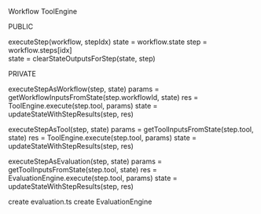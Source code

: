Workflow ToolEngine


PUBLIC

executeStep(workflow, stepIdx)
    state = workflow.state
    step = workflow.steps[idx]    
    state = clearStateOutputsForStep(state, step)


PRIVATE

executeStepAsWorkflow(step, state)
    params = getWorkflowInputsFromState(step.workflowId, state)
    res = ToolEngine.execute(step.tool, params)
    state = updateStateWithStepResults(step, res)

executeStepAsTool(step, state)
    params = getToolInputsFromState(step.tool, state)
    res = ToolEngine.execute(step.tool, params)
    state = updateStateWithStepResults(step, res)

executeStepAsEvaluation(step, state)
    params = getToolInputsFromState(step.tool, state)
    res = EvaluationEngine.execute(step.tool, params)
    state = updateStateWithStepResults(step, res)



create evaluation.ts
create EvaluationEngine

